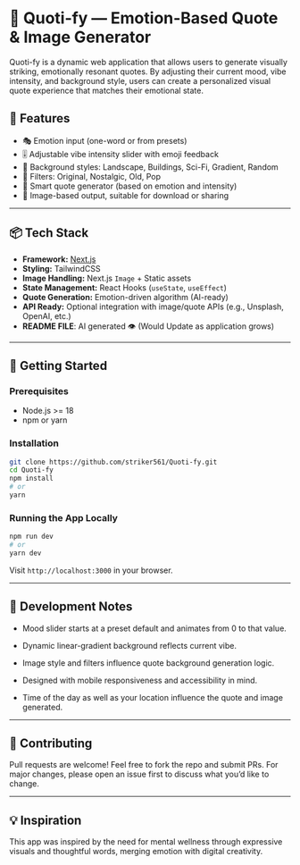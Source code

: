 # 🎨 Quoti-fy — Emotion-Based Quote & Image Generator

Quoti-fy is a dynamic web application that allows users to generate visually striking, emotionally resonant quotes. By adjusting their current mood, vibe intensity, and background style, users can create a personalized visual quote experience that matches their emotional state.

## 🧠 Features

- 🎭 Emotion input (one-word or from presets)
- 🎚️ Adjustable vibe intensity slider with emoji feedback
- 🌄 Background styles: Landscape, Buildings, Sci-Fi, Gradient, Random
- 🎨 Filters: Original, Nostalgic, Old, Pop
- 🧠 Smart quote generator (based on emotion and intensity)
- 📸 Image-based output, suitable for download or sharing

---

## 📦 Tech Stack

- **Framework:** [Next.js](https://nextjs.org/)
- **Styling:** TailwindCSS
- **Image Handling:** Next.js `Image` + Static assets
- **State Management:** React Hooks (`useState`, `useEffect`)
- **Quote Generation:** Emotion-driven algorithm (AI-ready)
- **API Ready:** Optional integration with image/quote APIs (e.g., Unsplash, OpenAI, etc.)
- **README FILE**: AI generated 👁️ (Would Update as application grows)

---

## 🚀 Getting Started

### Prerequisites

- Node.js >= 18
- npm or yarn

### Installation

```bash
git clone https://github.com/striker561/Quoti-fy.git
cd Quoti-fy
npm install
# or
yarn
````

### Running the App Locally

```bash
npm run dev
# or
yarn dev
```

Visit `http://localhost:3000` in your browser.

---

## 🧪 Development Notes

- Mood slider starts at a preset default and animates from 0 to that value.
    
- Dynamic linear-gradient background reflects current vibe.
    
- Image style and filters influence quote background generation logic.
    
- Designed with mobile responsiveness and accessibility in mind.
    
- Time of the day as well as your location influence the quote and image generated.
    

---

## 🤝 Contributing

Pull requests are welcome! Feel free to fork the repo and submit PRs. For major changes, please open an issue first to discuss what you’d like to change.

---

## 💡 Inspiration

This app was inspired by the need for mental wellness through expressive visuals and thoughtful words, merging emotion with digital creativity.